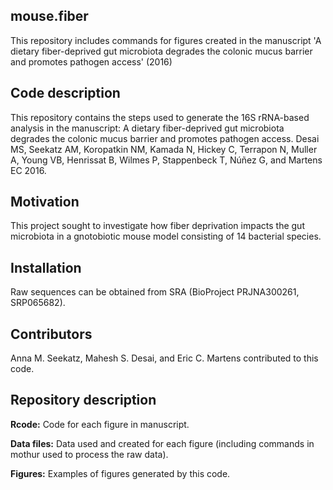 ## mouse.fiber
This repository includes commands for figures created in the manuscript 'A dietary fiber-deprived gut microbiota degrades the colonic mucus barrier and promotes pathogen access' (2016)

## Code description

This repository contains the steps used to generate the 16S rRNA-based analysis in the manuscript:
A dietary fiber-deprived gut microbiota degrades the colonic mucus barrier and promotes pathogen access. 
Desai MS, Seekatz AM, Koropatkin NM, Kamada N, Hickey C, Terrapon N, Muller A, Young VB, Henrissat B, Wilmes P, Stappenbeck T,  Núñez G, and Martens EC
2016.

## Motivation

This project sought to investigate how fiber deprivation impacts the gut microbiota in a gnotobiotic mouse model consisting of 14 bacterial species.

## Installation

Raw sequences can be obtained from SRA (BioProject PRJNA300261, SRP065682).

## Contributors

Anna M. Seekatz, Mahesh S. Desai, and Eric C. Martens contributed to this code.

## Repository description

**Rcode:** Code for each figure in manuscript.

**Data files:** Data used and created for each figure (including commands in mothur used to process the raw data).

**Figures:** Examples of figures generated by this code.

